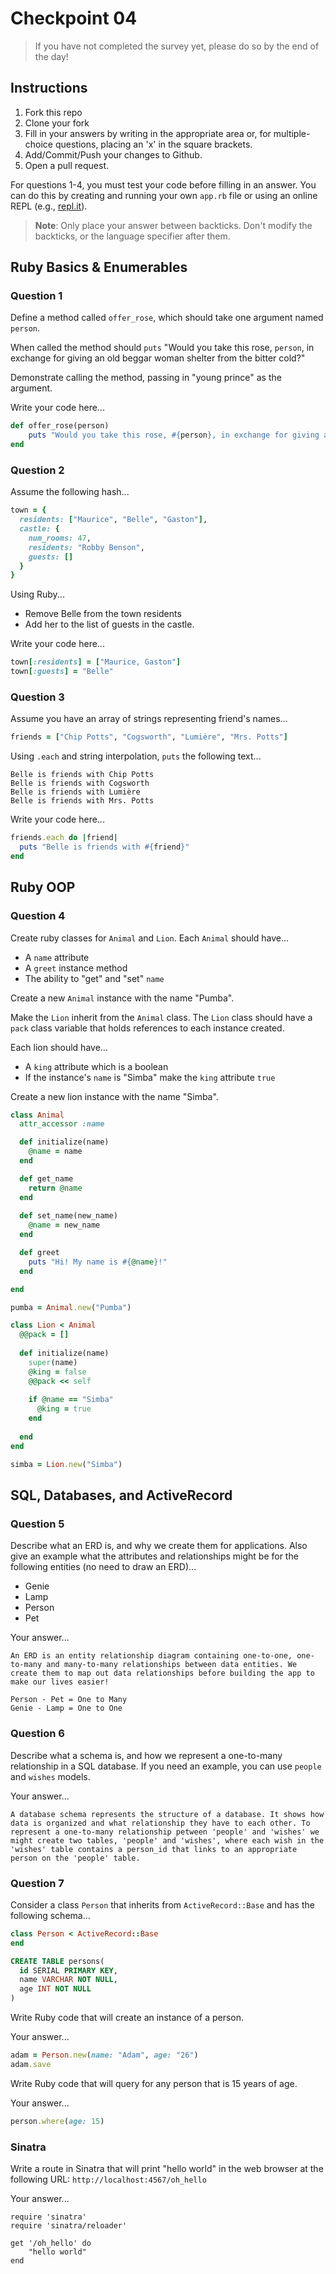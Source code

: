 # Checkpoint 04

> If you have not completed the survey yet,
please do so by the end of the day!

## Instructions

1. Fork this repo
2. Clone your fork
3. Fill in your answers by writing in the appropriate area or, for multiple-choice questions, placing an 'x' in the square brackets.
4. Add/Commit/Push your changes to Github.
5. Open a pull request.

For questions 1-4, you must test your code before filling in an answer. You can do this by creating and running your own `app.rb` file or using an online REPL (e.g., [repl.it](https://repl.it/)).

> **Note**: Only place your answer between backticks. Don't modify the backticks,
or the language specifier after them.

## Ruby Basics & Enumerables

### Question 1

Define a method called `offer_rose`, which should take one argument named `person`.

When called the method should `puts` "Would you take this rose, `person`, in exchange for giving an old beggar woman shelter from the bitter cold?"

Demonstrate calling the method, passing in "young prince" as the argument.

Write your code here...

```ruby
def offer_rose(person)
	puts "Would you take this rose, #{person}, in exchange for giving an old beggar woman shelter from the bitter cold?"
end
```

### Question 2

Assume the following hash...

```ruby
town = {
  residents: ["Maurice", "Belle", "Gaston"],
  castle: {
    num_rooms: 47,
    residents: "Robby Benson",
    guests: []
  }
}
```

Using Ruby...

- Remove Belle from the town residents
- Add her to the list of guests in the castle.

Write your code here...

```ruby
town[:residents] = ["Maurice, Gaston"]
town[:guests] = "Belle"
```

### Question 3

Assume you have an array of strings representing friend's names...

```ruby
friends = ["Chip Potts", "Cogsworth", "Lumière", "Mrs. Potts"]
```

Using `.each` and string interpolation, `puts` the following text...

```
Belle is friends with Chip Potts
Belle is friends with Cogsworth
Belle is friends with Lumière
Belle is friends with Mrs. Potts
```

Write your code here...

```ruby
friends.each do |friend|
  puts "Belle is friends with #{friend}"
end
```

## Ruby OOP

### Question 4

Create ruby classes for `Animal` and `Lion`. Each `Animal` should have...
- A `name` attribute
- A `greet` instance method
- The ability to "get" and "set" `name`

Create a new `Animal` instance with the name "Pumba".

Make the `Lion` inherit from the `Animal` class. The `Lion` class should have a `pack` class variable that holds references to each instance created.

Each lion should have...
- A `king` attribute which is a boolean
- If the instance's `name` is "Simba" make the `king` attribute `true`

Create a new lion instance with the name "Simba".

```ruby
class Animal
  attr_accessor :name

  def initialize(name)
    @name = name
  end

  def get_name
    return @name
  end
  
  def set_name(new_name)
    @name = new_name
  end

  def greet
    puts "Hi! My name is #{@name}!"
  end

end

pumba = Animal.new("Pumba")

class Lion < Animal
  @@pack = []
  
  def initialize(name)
    super(name)
    @king = false
    @@pack << self
    
    if @name == "Simba"
      @king = true
    end
    
  end
end

simba = Lion.new("Simba")
```

## SQL, Databases, and ActiveRecord

### Question 5

Describe what an ERD is, and why we create them for applications. Also give an
example what the attributes and relationships might be for the following
entities (no need to draw an ERD)...
- Genie
- Lamp
- Person
- Pet

Your answer...

```
An ERD is an entity relationship diagram containing one-to-one, one-to-many and many-to-many relationships between data entities. We create them to map out data relationships before building the app to make our lives easier!

Person - Pet = One to Many
Genie - Lamp = One to One

```

### Question 6

Describe what a schema is, and how we represent a one-to-many relationship in a
SQL database. If you need an example, you can use `people` and `wishes` models.

Your answer...

```
A database schema represents the structure of a database. It shows how data is organized and what relationship they have to each other. To represent a one-to-many relationship petween 'people' and 'wishes' we might create two tables, 'people' and 'wishes', where each wish in the 'wishes' table contains a person_id that links to an appropriate person on the 'people' table.
```

### Question 7

Consider a class `Person` that inherits from `ActiveRecord::Base` and has the following schema...

```ruby
class Person < ActiveRecord::Base
end
```

```sql
CREATE TABLE persons(
  id SERIAL PRIMARY KEY,
  name VARCHAR NOT NULL,
  age INT NOT NULL
)
```

Write Ruby code that will create an instance of a person.

Your answer...

```ruby
adam = Person.new(name: "Adam", age: "26")
adam.save
```

Write Ruby code that will query for any person that is 15 years of age.

Your answer...

```ruby
person.where(age: 15)
```

### Sinatra

Write a route in Sinatra that will print "hello world" in the web browser at the following URL: `http://localhost:4567/oh_hello`

Your answer...

```
require 'sinatra'
require 'sinatra/reloader'

get '/oh_hello' do
	"hello world"
end
```

